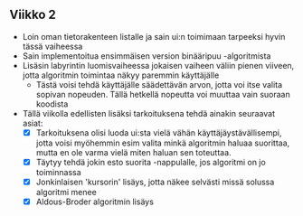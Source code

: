 ## Viikko 2
- Loin oman tietorakenteen listalle ja sain ui:n toimimaan tarpeeksi hyvin tässä vaiheessa
- Sain implementoitua ensimmäisen version binääripuu -algoritmista
- Lisäsin labyrintin luomisvaiheessa jokaisen vaiheen väliin pienen viiveen, jotta algoritmin toimintaa näkyy paremmin käyttäjälle
  - Tästä voisi tehdä käyttäjälle säädettävän arvon, jotta voi itse valita sopivan nopeuden. Tällä hetkellä nopeutta voi muuttaa vain suoraan koodista
- Tällä viikolla edellisten lisäksi tarkoituksena tehdä ainakin seuraavat asiat: 
  - [x] Tarkoituksena olisi luoda ui:sta vielä vähän käyttäjäystävällisempi, jotta voisi myöhemmin esim valita minkä algoritmin haluaa suorittaa, mutta en ole  varma vielä miten haluan sen toteuttaa.
  - [x] Täytyy tehdä jokin esto suorita -nappulalle, jos algoritmi on jo toiminnassa
  - [x] Jonkinlaisen 'kursorin' lisäys, jotta näkee selvästi missä solussa algoritmi menee
  - [x] Aldous-Broder algoritmin lisäys